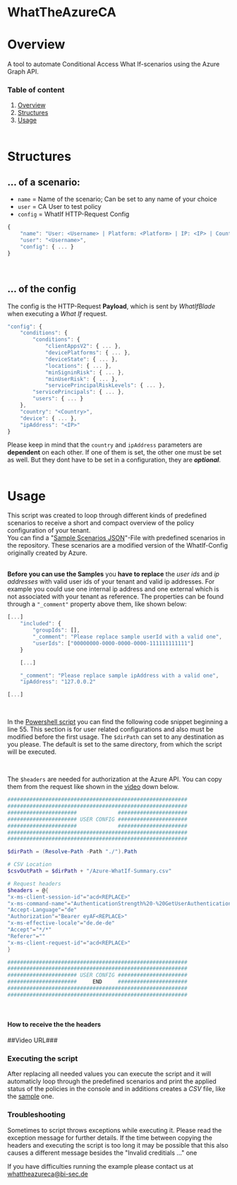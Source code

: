 # WhatTheAzureCA
# Overview
A tool to automate Conditional Access What If-scenarios using the Azure Graph API.

### Table of content
1. [Overview](#overview)
2. [Structures](#structures)
3. [Usage](#usage)
<br><br>

# Structures
## ... of a scenario:
- `name` = Name of the scenario; Can be set to any name of your choice
- `user` = CA User to test policy
- `config` = WhatIf HTTP-Request Config

```javascript
{
    "name": "User: <Username> | Platform: <Platform> | IP: <IP> | Country: <Country> | Device: isCompliant | ServicePrincipal: Any Cloud apps",
    "user": "<Username>",
    "config": { ... }
}
```
<br>

## ... of the config
The config is the HTTP-Request **Payload**, which is sent by *WhatIfBlade* when executing a *What If* request.
```javascript
"config": {
    "conditions": {
        "conditions": {
            "clientAppsV2": { ... },
            "devicePlatforms": { ... },
            "deviceState": { ... },
            "locations": { ... },
            "minSigninRisk": { ... },
            "minUserRisk": { ... },
            "servicePrincipalRiskLevels": { ... },
        "servicePrincipals": { ... },
        "users": { ... }
    },
    "country": "<Country>",         
    "device": { ... },
    "ipAddress": "<IP>"
}
```
Please keep in mind that the `country` and `ipAddress` parameters are **dependent** on each other. If one of them is set, the other one must be set as well. But they dont have to be set in a configuration, they are ***optional***.
<br><br>

# Usage
This script was created to loop through different kinds of predefined scenarios to receive a short and compact overview of the policy configuration of your tenant.<br>
You can find a "[Sample Scenarios JSON](./sample_scenarios.json)"-File with predefined scenarios in the repository. These scenarios are a modified version of the WhatIf-Config originally created by Azure.
<br>
<br>

**Before you can use the Samples** you **have to replace** the *user ids* and *ip addresses* with valid user ids of your tenant and valid ip addresses. For example you could use one internal ip address and one external which is not associated with your tenant as reference. The properties can be found through a `"_comment"` property above them, like shown below:
```javascript
[...]
    "included": {
        "groupIds": [],
        "_comment": "Please replace sample userId with a valid one",
        "userIds": ["00000000-0000-0000-0000-111111111111"]
    } 

    [...]

    "_comment": "Please replace sample ipAddress with a valid one",
    "ipAddress": "127.0.0.2"

[...]
```
<br>

In the [Powershell script](./WhatTheAzureCA.ps1) you can find the following code snippet beginning a line 55. This section is for user related configurations and also must be modified before the first usage. The `$dirPath` can set to any destination as you please. The default is set to the same directory, from which the script will be executed.

<br>

The `$headers` are needed for authorization at the Azure API. You can copy them from the request like shown in the [video](#how-to-receive-the-the-headers) down below.

```powershell
#########################################################
#########################################################
######################             ######################
###################### USER CONFIG ######################
######################             ######################
#########################################################
#########################################################

$dirPath = (Resolve-Path -Path "./").Path

# CSV Location
$csvOutPath = $dirPath + "/Azure-WhatIf-Summary.csv"

# Request headers
$headers = @{
"x-ms-client-session-id"="acd<REPLACE>"
"x-ms-command-name"="AuthenticationStrength%20-%20GetUserAuthenticationPolicy"
"Accept-Language"="de"
"Authorization"="Bearer eyAF<REPLACE>"
"x-ms-effective-locale"="de.de-de"
"Accept"="*/*"
"Referer"=""
"x-ms-client-request-id"="acd<REPLACE>"
}

#########################################################
#########################################################
###################### USER CONFIG ######################
######################     END     ######################
#########################################################
#########################################################
```
<br>

#### How to receive the the headers
##Video URL###

### Executing the script
After replacing all needed values you can execute the script and it will automaticly loop through the predefined scenarios and print the applied status of the policies in the console and in additions creates a *CSV* file, like the [sample](Azure-WhatIf-Summary.csv) one. 


### Troubleshooting
Sometimes to script throws exceptions while executing it. Please read the exception message for further details. If the time between copying the headers and executing the script is too long it may be possible that this also causes a different message besides the "Invalid creditials ..." one

If you have difficulties running the example please contact us at whattheazureca@bi-sec.de
